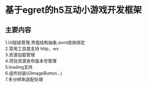基于egret的h5互动小游戏开发框架
====
主要内容
--------
1.UI层级管理,界面结构抽象,exml皮肤绑定<br/>
2.常用工具类支持 http，ws <br/>
3.资源加载管理<br/>
4.项目资源发布版本号管理<br/>
5.loading支持<br/>
6.组件封装(GImageButton...)<br/>
7.多分辨率适配处理<br/>
